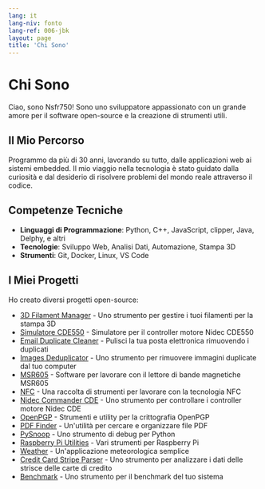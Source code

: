 ```yaml
---
lang: it
lang-niv: fonto
lang-ref: 006-jbk
layout: page
title: 'Chi Sono'
---
```


# Chi Sono

Ciao, sono Nsfr750! Sono uno sviluppatore appassionato con un grande amore per il software open-source e la creazione di strumenti utili.

## Il Mio Percorso

Programmo da più di 30 anni, lavorando su tutto, dalle applicazioni web ai sistemi embedded. Il mio viaggio nella tecnologia è stato guidato dalla curiosità e dal desiderio di risolvere problemi del mondo reale attraverso il codice.

## Competenze Tecniche

- **Linguaggi di Programmazione**: Python, C++, JavaScript, clipper, Java, Delphy, e altri
- **Tecnologie**: Sviluppo Web, Analisi Dati, Automazione, Stampa 3D
- **Strumenti**: Git, Docker, Linux, VS Code

## I Miei Progetti

Ho creato diversi progetti open-source:

- [3D Filament Manager](https://github.com/Nsfr750/3D_Filament_Manager) - Uno strumento per gestire i tuoi filamenti per la stampa 3D
- [Simulatore CDE550](https://github.com/Nsfr750/CDE550-sim) - Simulatore per il controller motore Nidec CDE550
- [Email Duplicate Cleaner](https://github.com/Nsfr750/EmailDuplicateCleaner) - Pulisci la tua posta elettronica rimuovendo i duplicati
- [Images Deduplicator](https://github.com/Nsfr750/Images-Deduplicator) - Uno strumento per rimuovere immagini duplicate dal tuo computer
- [MSR605](https://github.com/Nsfr750/MSR605) - Software per lavorare con il lettore di bande magnetiche MSR605
- [NFC](https://github.com/Nsfr750/NFC) - Una raccolta di strumenti per lavorare con la tecnologia NFC
- [Nidec Commander CDE](https://github.com/Nsfr750/Nidec_CommanderCDE) - Uno strumento per controllare i controller motore Nidec CDE
- [OpenPGP](https://github.com/Nsfr750/OpenPGP) - Strumenti e utility per la crittografia OpenPGP
- [PDF Finder](https://github.com/Nsfr750/PDF_Finder) - Un'utilità per cercare e organizzare file PDF
- [PySnoop](https://github.com/Nsfr750/PySnoop) - Uno strumento di debug per Python
- [Raspberry Pi Utilities](https://github.com/Nsfr750/raspy_utility) - Vari strumenti per Raspberry Pi
- [Weather](https://github.com/Nsfr750/weather) - Un'applicazione meteorologica semplice
- [Credit Card Stripe Parser](https://github.com/Nsfr750/credit_card_stripe_parser) - Uno strumento per analizzare i dati delle strisce delle carte di credito
- [Benchmark](https://github.com/Nsfr750/benchmark) - Uno strumento per il benchmark del tuo sistema
